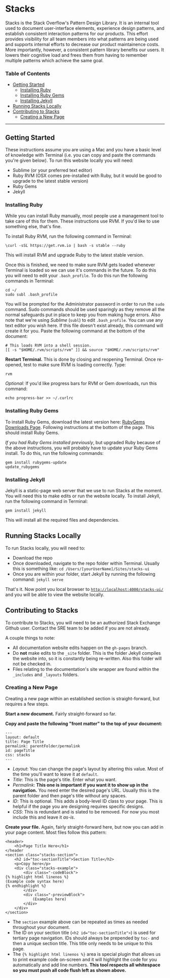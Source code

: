 # Stacks

Stacks is the Stack Overflow's Pattern Design Library. It is an internal tool used to document user-interface elements, experience design patterns, and establish consistent interaction patterns for our products. This effort provides visibility for all team members into what patterns are being used and supports internal efforts to decrease our product maintainence costs. More importantly, however, a consistent pattern library benefits our users. It lowers their cognitive load and frees them from having to remember multiple patterns which achieve the same goal.

### Table of Contents
 - [Getting Started](#getting-started)
   - [Installing Ruby](#installing-ruby)
   - [Installing Ruby Gems](#installing-ruby-gems)
   - [Installing Jekyll](#installing-jekyll)
 - [Running Stacks Locally](#running-stacks-locally)
 - [Contributing to Stacks](#contributing-to-stacks)
   - [Creating a New Page](#creating-a-new-page)

---

## Getting Started

These instructions assume you are using a Mac and you have a basic level of knowledge with Terminal (i.e. you can copy and paste the commands you're given below). To run this website locally you will need:

 - Sublime (or your preferred text editor)
 - Ruby RVM (OSX comes pre-installed with Ruby, but it would be good to upgrade to the latest stable version)
 - Ruby Gems
 - Jekyll

### Installing Ruby

While you can install Ruby manually, most people use a management tool to take care of this for them. These instructions use RVM. If you'd like to use something else, that's fine.

To install Ruby RVM, run the following command in Terminal:

	\curl -sSL https://get.rvm.io | bash -s stable --ruby

This will install RVM and upgrade Ruby to the latest stable version.

Once this is finished, we need to make sure RVM gets loaded whenever Terminal is loaded so we can use it's commands in the future. To do this you will need to edit your `.bash_profile`. To do this run the following commands in Terminal:

	cd ~/
	sudo subl .bash_profile

You will be prompted for the Administrator password in order to run the `sudo` command. Sudo commands should be used sparingly as they remove all the normal safeguards put in place to keep you from making huge errors. Also note that we're using *Sublime* (`subl`) to edit `.bash_profile`. You can use any text editor you wish here. If this file doesn't exist already, this command will create it for you. Paste the following command at the bottom of the document:

	# This loads RVM into a shell session.
	[[ -s "$HOME/.rvm/scripts/rvm" ]] && source "$HOME/.rvm/scripts/rvm"

**Restart Terminal.** This is done by closing and reopening Terminal. Once re-opened, test to make sure RVM is loading correctly. Type:

	rvm

*Optional:* If you'd like progress bars for RVM or Gem downloads, run this command:

	echo progress-bar >> ~/.curlrc


### Installing Ruby Gems

To install Ruby Gems, download the latest version here: [RubyGems Downloads Page](https://rubygems.org/pages/download). Following instructions at the bottom of the page. This should install Ruby Gems.

*If you had Ruby Gems installed previously*, but upgraded Ruby because of the above instructions, you will probably have to update your Ruby Gems install. To do this, run the following commands:

	gem install rubygems-update
	update_rubygems

### Installing Jekyll

Jekyll is a static-page web server that we use to run Stacks at the moment. You will need this to make edits or run the website locally. To install Jekyll, run the following command in Terminal:

	gem install jekyll

This will install all the required files and dependencies.

## Running Stacks Locally

To run Stacks locally, you will need to:

 - Download the repo
 - Once downloaded, navigate to the repo folder within Terminal. Usually this is something like: `cd /Users/[yourUserName]/Sites/stacks-ui`
 - Once you are within your folder, start Jekyll by running the following command: `jekyll serve`

That's it. Now point you local browser to [`http://localhost:4000/stacks-ui/`](http://localhost:4000/stacks-ui/) and you will be able to view the website locally.


## Contributing to Stacks

To contribute to Stacks, you will need to be an authorized Stack Exchange Github user. Contact the SRE team to be added if you are not already.

A couple things to note:

 - All documentation website edits happen on the `gh-pages` branch.
 - Do **not** make edits to the `_site` folder. This is the folder Jekyll compiles the website into, so it is constantly being re-written. Also this folder will not be checked in. 
 - Files relating to the documentation's site wrapper are found within the `_includes` and `_layouts` folders.

### Creating a New Page

Creating a new page within an established section is straight-forward, but requires a few steps.

**Start a new document.**
Fairly straight-forward so far.

**Copy and paste the following "front matter" to the top of your document:**

	---
	layout: default
	title: Page Title
	permalink: parentFolder/permalink
	id: pageTitle
	css: stacks
	---

 - *Layout*: You can change the page's layout by altering this value. Most of the time you'll want to leave it at `default`.
 - *Title*: This is the page's title. Enter what you want.
 - *Permalink*: **This one is important if you want it to show up in the navigation.** You need enter the desired page's URL. Usually this is the parent folder and then page's title without any spaces.
 - *ID*: This is optional. This adds a body-level ID class to your page. This is helpful if the page you are designing requires specific designs.
 - *CSS*: This is redundant and is slated to be removed. For now you most include this and leave it *as-is*.

**Create your file.**
Again, fairly straight-forward here, but now you can add in your page content. Most files follow this pattern:

	<header>
		<h1>Page Title Here</h1>
	</header
	<section class="stacks-section">
		<h2 id="toc-sectionTitle">Section Title</h2>
		<p>Copy here</p>
		<div class="stacks-example">
			<div class="-codeBlock">
	{% highlight html linenos %}
	(Example code syntax here)
	{% endhighlight %}
			</div>
			<div class="-previewBlock">
				(Examples here)
			</div>
		</div>
	</section>

 - The `section` example above can be repeated as times as needed throughout your document.
 - The ID on your section title (`<h2 id="toc-sectionTitle">`) is used for tertiary page navigation. IDs should always be prepended by `toc-` and then a unique section title. This title only needs to be unique to this page.
 - The `{% highlight html linenos %}` area is special plugin that allows us to print example code on-screen and it will highlight the code for you automatically and add line numbers. **This tool respects all whitespace so you must push all code flush left as shown above.**

